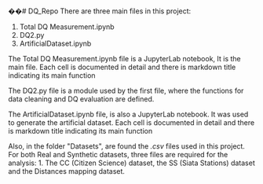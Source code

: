 ��# DQ_Repo
There are three main files in this project:
1. Total DQ Measurement.ipynb
2. DQ2.py
3. ArtificialDataset.ipynb

The Total DQ Measurement.ipynb file is a JupyterLab notebook, It is the main file. Each cell is documented in detail and there is markdown title indicating its main function

The DQ2.py file is a module used by the first file, where the functions for data cleaning and DQ evaluation are defined.

The ArtificialDataset.ipynb file, is also a JupyterLab notebook. It was used to generate the artificial dataset. Each cell is documented in detail and there is markdown title indicating its main function

Also, in the folder "Datasets",  are found the *.csv* files used in this project. For both Real and Synthetic datasets, three files are required for the analysis: 1. The CC (Citizen Science) dataset, the SS (Siata Stations) dataset and the Distances mapping dataset.

